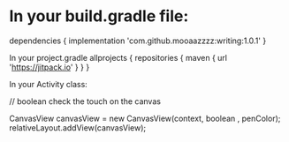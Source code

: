 # In your build.gradle file:

dependencies {
  implementation 'com.github.mooaazzzz:writing:1.0.1'
}

In your project.gradle
allprojects {
    repositories {
        maven { url 'https://jitpack.io' }
    }
}

In your Activity class:

// boolean check the touch on the canvas

CanvasView canvasView = new CanvasView(context, boolean , penColor);
        relativeLayout.addView(canvasView);

